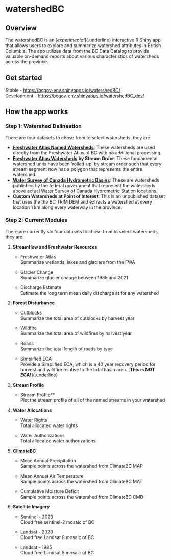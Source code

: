 # watershedBC

## Overview

The watershedBC is an [*experimental*]{.underline} interactive R Shiny app that allows users to explore and summarize watershed attributes in British Columbia. The app utilizes data from the BC Data Catalog to provide valuable on-demand reports about various characteristics of watersheds across the province.

## Get started

Stable - <https://bcgov-env.shinyapps.io/watershedBC/>\
Development - <https://bcgov-env.shinyapps.io/watershedBC_dev/>

## How the app works

### Step 1: Watershed Delineation

There are four datasets to chose from to select watersheds, they are:

-   [**Freshwater Atlas Named Watersheds**](https://catalogue.data.gov.bc.ca/dataset/freshwater-atlas-named-watersheds): These watersheds are used directly from the Freshwater Atlas of BC with no additional processing.
-   [**Freshwater Atlas Watersheds**](https://catalogue.data.gov.bc.ca/dataset/freshwater-atlas-watersheds) **by Stream Order**: These fundamental watershed units have been 'rolled-up' by stream order such that every stream segment now has a polygon that represents the entire watershed.
-   [**Water Survey of Canada Hydrometric Basins**](https://collaboration.cmc.ec.gc.ca/cmc/hydrometrics/www/HydrometricNetworkBasinPolygons/): These are watersheds published by the federal government that represent the watersheds above actual Water Survey of Canada Hydrometric Station locations.
-   **Custom Watersheds at Point of Interest**: This is an unpublished dataset that uses the the BC TRIM DEM and extracts a watershed at every location 1 km along every waterway in the province.

### Step 2: Current Modules

There are currently six four datasets to chose from to select watersheds, they are:

1.  **Streamflow and Freshwater Resources**

    -   Freshwater Atlas\
        Summarize wetlands, lakes and glaciers from the FWA

    -   Glacier Change\
        Summarize glacier change between 1985 and 2021

    -   Discharge Estimate\
        Estimate the long term mean daily discharge at for any watershed

2.  **Forest Disturbance**

    -   Cutblocks\
        Summarize the total area of cutblocks by harvest year

    -   Wildfire\
        Summarize the total area of wildfires by harvest year

    -   Roads\
        Summarize the total length of roads by type

    -   Simplified ECA\
        Provide a Simplified ECA, which is a 40 year recovery period for harvest and wildfire relative to the total basin area. [**This is NOT ECA!**]{.underline}

3.  **Stream Profile**

    -   Stream Profile**\
        Plot the stream profile of all of the named streams in your watershed

4.  **Water Allocations**

    -   Water Rights\
        Total allocated water rights

    -   Water Authorizations\
        Total allocated water authorizations

5.  **ClimateBC**

    -   Mean Annual Precipitation\
        Sample points across the watershed from ClimateBC MAP

    -   Mean Annual Air Temperature\
        Sample points across the watershed from ClimateBC MAT

    -   Cumulative Moisture Deficit\
        Sample points across the watershed from ClimateBC CMD

6.  **Satellite Imagery**

    -   Sentinel - 2023\
        Cloud free sentinel-2 mosaic of BC

    -   Landsat - 2020\
        Cloud free Landsat 8 mosaic of BC

    -   Landsat - 1985\
        Cloud free Landsat 5 mosaic of BC
